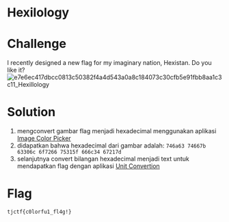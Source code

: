 # Hexilology

# Challenge
I recently designed a new flag for my imaginary nation, Hexistan. Do you like it?
![e7e6ec417dbcc0813c50382f4a4d543a0a8c184073c30cfb5e91fbb8aa1c3c11_Hexillology](https://user-images.githubusercontent.com/55181778/83021888-e0f3ea00-a054-11ea-8d9d-d28dae2227af.png)

# Solution
1. mengconvert gambar flag menjadi hexadecimal menggunakan aplikasi [Image Color Picker](https://imagecolorpicker.com/en/) 
2. didapatkan bahwa hexadecimal dari gambar adalah: 
```746a63 74667b 63306c 6f7266 75315f 666c34 67217d```
3. selanjutnya convert bilangan hexadecimal menjadi text untuk mendapatkan flag dengan aplikasi [Unit Convertion](http://www.unit-conversion.info/texttools/hexadecimal/)

# Flag
```tjctf{c0lorfu1_fl4g!}```
